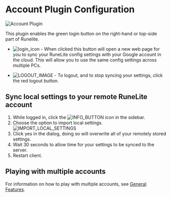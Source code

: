 # Account Plugin Configuration

![Account Plugin](https://i.imgur.com/HUqNxBi.png)

This plugin enables the green login button on the right-hand or top-side part of Runelite. 

- ![login_icon](https://user-images.githubusercontent.com/54762282/87227341-564b1e00-c368-11ea-958f-a924ee11fa6c.png) - When clicked this button will open a new web page for you to sync your RuneLite config settings with your Google account in the cloud. This will allow you to use the same config settings across multiple PCs.


- ![LOGOUT_IMAGE](https://i.imgur.com/LxvaOEL.png) - To logout, and to stop syncing your settings, click the red logout button. 

## Sync local settings to your remote RuneLite account
1. While logged in, click the ![INFO_BUTTON](https://i.imgur.com/UzCmcUM.png) icon in the sidebar.
2. Choose the option to import local settings. ![IMPORT_LOCAL_SETTINGS](https://i.imgur.com/euNE2v6.png)
3. Click yes in the dialog, doing so will overwrite all of your remotely stored settings.
4. Wait 30 seconds to allow time for your settings to be synced to the server.
5. Restart client.

## Playing with multiple accounts
For information on how to play with multiple accounts, see [General Features](https://github.com/runelite/runelite/wiki/General-Features#playing-with-multiple-accounts).
